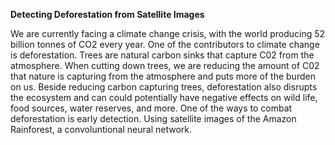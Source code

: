 **Detecting Deforestation from Satellite Images**

We are currently facing a climate change crisis, with the world producing 52 billion tonnes of CO2 every year. One of the contributors to climate change is deforestation. Trees are natural carbon sinks that capture C02 from the atmosphere. When cutting down trees, we are reducing the amount of C02 that nature is capturing from the atmosphere and puts more of the burden on us. Beside reducing carbon capturing trees, deforestation also disrupts the ecosystem and can could potentially have negative effects on wild life, food sources, water reserves, and more. One of the ways to combat deforestation is early detection. Using satellite images of the Amazon Rainforest, a convoluntional neural network.
